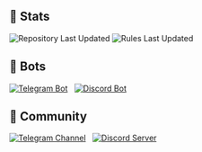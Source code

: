 ## 👋 Stats
![Repository Last Updated](https://img.shields.io/badge/Repository_last_updated-2025.04.02-green) ![Rules Last Updated](https://img.shields.io/badge/Rules_last_updated-2024.10.08-green)

## 🤖 Bots
[![Telegram Bot](https://img.shields.io/badge/Telegram-2CA5E0?style=for-the-badge&logo=telegram&logoColor=white)](https://t.me/darateria_bot)&nbsp;&nbsp;
[![Discord Bot](https://img.shields.io/badge/Discord-5865F2?style=for-the-badge&logo=discord&logoColor=white)](https://discord.com/invite/QqY5GdUTXw)

## 👥 Community
[![Telegram Channel](https://img.shields.io/badge/Join_our_Telegram-2CA5E0?style=for-the-badge&logo=telegram&logoColor=white)](https://t.me/your_channel)&nbsp;&nbsp;
[![Discord Server](https://img.shields.io/badge/Join_our_Discord-5865F2?style=for-the-badge&logo=discord&logoColor=white)](https://discord.com/invite/QqY5GdUTXw)
